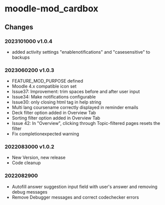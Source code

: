 moodle-mod_cardbox
========================

Changes
-------

### 2023101000 v1.0.4
* added activity settings "enablenotifications" and "casesensitive" to backups

### 2023060200 v1.0.3
* FEATURE_MOD_PURPOSE defined
* Moodle 4.x compatible icon set
* Issue37: Improvement: trim spaces before and after user input
* Issue34: Make notifications configurable
* Issue30: only closing html tag in help string
* Multi lang coursename correctly displayed in reminder emails
* Deck filter option added in Overview Tab
* Sorting filter option added in Overview Tab
* Issue 42: In "Overview", clicking through Topic-filtered pages resets the filter
* Fix completionexpected warning


### 2022083000 v1.0.2

* New Version, new release
* Code cleanup

### 2022082900

* Autofill answer suggestion input field with user's answer and removing debug messages
* Remove Debugger messages and correct codechecker errors
